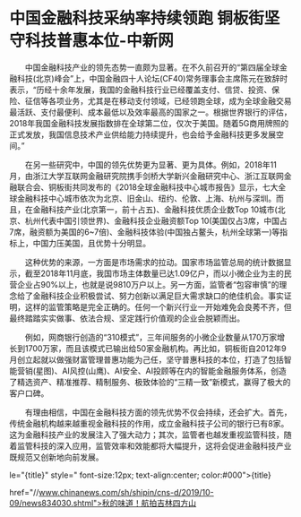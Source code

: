 # 中国金融科技采纳率持续领跑 铜板街坚守科技普惠本位-中新网

　　中国金融科技产业的领先态势一直颇为显著。在不久前召开的“第四届全球金融科技(北京)峰会”上，中国金融四十人论坛(CF40)常务理事会主席陈元在致辞时表示，“历经十余年发展，我国的金融科技行业已经覆盖支付、信贷、投资、保险、征信等各项业务，尤其是在移动支付领域，已经领跑全球，成为全球金融交易最活跃、支付最便利、成本最低以及效率最高的国家之一。根据世界银行的评估，2018年我国金融科技发展指数排在全球第二位，仅次于美国。随着5G商用牌照的正式发放，我国信息技术产业供给能力持续提升，也会给予金融科技更多发展空间。”

　　在另一些研究中，中国的领先优势更为显著、更为具体。例如，2018年11月，由浙江大学互联网金融研究院携手剑桥大学新兴金融研究中心、浙江互联网金融联合会、铜板街共同发布的《2018全球金融科技中心城市报告》显示，七大全球金融科技中心城市依次为北京、旧金山、纽约、伦敦、上海、杭州与深圳。而且，在金融科技产业(北京第一，前十占五)、金融科技优质企业数Top 10城市(北京、杭州代表中国引领世界)、金融科技企业融资额Top 10(美国仅占3席，中国占7席，融资额为美国的6~7倍)、金融科技体验(中国独占鳌头，杭州全球第一)等指标上，中国力压美国，且优势十分明显。

　　这种优势的来源，一方面是市场需求的拉动。国家市场监管总局的统计数据显示，截至2018年11月底，我国市场主体数量已达1.09亿户，而以小微企业为主的民营企业占90%以上，也就是说9810万户以上。另一方面，监管者“包容审慎”的理念给了金融科技企业积极尝试、努力创新以满足巨大需求缺口的绝佳机会。事实证明，这样的监管策略是完全正确的。任何一个新兴行业一开始难免会良莠不齐，但最终踏踏实实做事、依法合规、坚定践行价值观的企业会脱颖而出。

　　例如，网商银行创造的“310模式”，三年间服务的小微企业数量从170万家增长到1700万家，而且该模式已输出给50家金融机构。再比如，铜板街自2012年9月创立起就以做强财富管理普惠功能为己任，坚守普惠科技的本位，打造了包括智能营销(星图)、AI风控(山鹰)、AI安全、AI投顾等在内的智能金融服务体系，创造了精选资产、精准推荐、精制服务、极致体验的“三精一致”新模式，赢得了极大的客户口碑。

　　有理由相信，中国在金融科技方面的领先优势不仅会持续，还会扩大。首先，传统金融机构越来越重视金融科技的作用，成立金融科技子公司的银行已有8家。这为金融科技产业的发展注入了强大动力；其次，监管者也越发重视监管科技，随着监管科技的深入应用，监管效率和效能都将大幅提升，这将会促进金融科技产业既规范又创新地向前发展。

le="{title}" style=" font-size:12px; text-align:center; color:#000">{title}

href="//www.chinanews.com/sh/shipin/cns-d/2019/10-09/news834030.shtml">秋的味道！航拍吉林四方山
